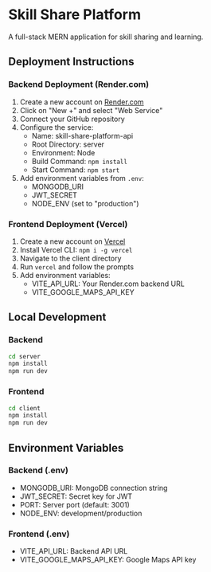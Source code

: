# Skill Share Platform

A full-stack MERN application for skill sharing and learning.

## Deployment Instructions

### Backend Deployment (Render.com)

1. Create a new account on [Render.com](https://render.com)
2. Click on "New +" and select "Web Service"
3. Connect your GitHub repository
4. Configure the service:
   - Name: skill-share-platform-api
   - Root Directory: server
   - Environment: Node
   - Build Command: `npm install`
   - Start Command: `npm start`
5. Add environment variables from `.env`:
   - MONGODB_URI
   - JWT_SECRET
   - NODE_ENV (set to "production")

### Frontend Deployment (Vercel)

1. Create a new account on [Vercel](https://vercel.com)
2. Install Vercel CLI: `npm i -g vercel`
3. Navigate to the client directory
4. Run `vercel` and follow the prompts
5. Add environment variables:
   - VITE_API_URL: Your Render.com backend URL
   - VITE_GOOGLE_MAPS_API_KEY

## Local Development

### Backend
```bash
cd server
npm install
npm run dev
```

### Frontend
```bash
cd client
npm install
npm run dev
```

## Environment Variables

### Backend (.env)
- MONGODB_URI: MongoDB connection string
- JWT_SECRET: Secret key for JWT
- PORT: Server port (default: 3001)
- NODE_ENV: development/production

### Frontend (.env)
- VITE_API_URL: Backend API URL
- VITE_GOOGLE_MAPS_API_KEY: Google Maps API key
